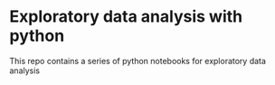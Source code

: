 # Exploratory data analysis with python
 This repo contains a series of python notebooks for exploratory data analysis

